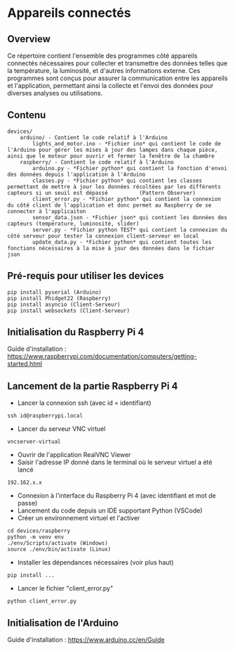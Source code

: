 # Appareils connectés

## Overview
Ce répertoire contient l'ensemble des programmes côté appareils connectés nécessaires pour collecter et transmettre des données telles que la température, la luminosité, et d'autres informations externe. Ces programmes sont conçus pour assurer la communication entre les appareils et l'application, permettant ainsi la collecte et l'envoi des données pour diverses analyses ou utilisations.

## Contenu
```
devices/
    arduino/ - Contient le code relatif à l'Arduino
        lights_and_motor.ino - *Fichier ino* qui contient le code de l'Arduino pour gérer les mises à jour des lampes dans chaque pièce, ainsi que le moteur pour ouvrir et fermer la fenêtre de la chambre
    raspberry/ - Contient le code relatif à l'Arduino
        arduino.py - *Fichier python* qui contient la fonction d'envoi des données depuis l'application à l'Arduino
        classes.py - *Fichier python* qui contient les classes permettant de mettre à jour les données récoltées par les différents capteurs si un seuil est dépassé          (Pattern Observer)
        client_error.py - *Fichier python* qui contient la connexion du côté client de l'application et donc permet au Raspberry de se connecter à l'applicaiton
        sensor_data.json - *Fichier json* qui contient les données des capteurs (température, luminosité, slider)
        server.py - *Fichier python TEST* qui contient la connexion du côté serveur pour tester la connexion client-serveur en local
        update_data.py - *Fichier python* qui contient toutes les fonctions nécessaires à la mise à jour des données dans le fichier json
```

## Pré-requis pour utiliser les devices

```
pip install pyserial (Arduino)
pip install Phidget22 (Raspberry)
pip install asyncio (Client-Serveur)
pip install websockets (Client-Serveur)
```

## Initialisation du Raspberry Pi 4
Guide d'installation : https://www.raspberrypi.com/documentation/computers/getting-started.html 

## Lancement de la partie Raspberry Pi 4
- Lancer la connexion ssh (avec id = identifiant)
```shell
ssh id@raspberrypi.local
```
- Lancer du serveur VNC virtuel
```shell
vncserver-virtual
```
- Ouvrir de l'application RealVNC Viewer
- Saisir l'adresse IP donné dans le terminal où le serveur virtuel a été lancé
```shell
192.162.x.x
```
- Connexion à l'interface du Raspberry Pi 4 (avec identifiant et mot de passe)
- Lancement du code depuis un IDE supportant Python (VSCode)
- Créer un environnement virtuel et l'activer
```shell
cd devices/raspberry
python -m venv env
./env/Scripts/activate (Windows)
source ./env/bin/activate (Linux)
```
- Installer les dépendances nécessaires (voir plus haut)
```shell
pip install ...
```
- Lancer le fichier "client_error.py"
```shell
python client_error.py
```

## Initialisation de l'Arduino
Guide d'installation : https://www.arduino.cc/en/Guide 
